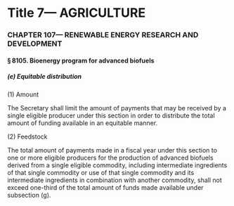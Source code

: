
# Title 7— AGRICULTURE
### CHAPTER 107— RENEWABLE ENERGY RESEARCH AND DEVELOPMENT
#### § 8105. Bioenergy program for advanced biofuels
##### (e) Equitable distribution

(1) Amount

The Secretary shall limit the amount of payments that may be received by a single eligible producer under this section in order to distribute the total amount of funding available in an equitable manner.

(2) Feedstock

The total amount of payments made in a fiscal year under this section to one or more eligible producers for the production of advanced biofuels derived from a single eligible commodity, including intermediate ingredients of that single commodity or use of that single commodity and its intermediate ingredients in combination with another commodity, shall not exceed one-third of the total amount of funds made available under subsection (g).

